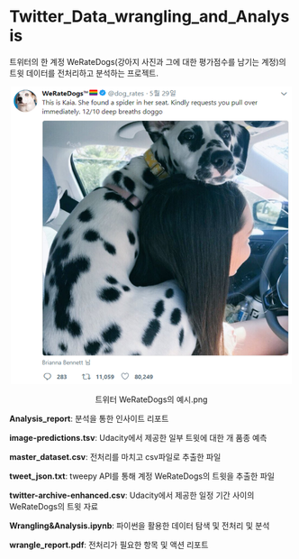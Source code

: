 # Twitter_Data_wrangling_and_Analysis

트위터의 한 계정 WeRateDogs(강아지 사진과 그에 대한 평가점수를 남기는 계정)의 트윗 데이터를 전처리하고 분석하는 프로젝트.

<p align="center">
<img src="https://github.com/JINSOO-PHILIP-KIM/Twitter_Data_wrangling_and_Analysis/blob/master/WeRateDogs_ex.png" width="500">  
</p>

<p align="center">
트위터 WeRateDogs의 예시.png
</p>

__Analysis_report__: 분석을 통한 인사이트 리포트  

__image-predictions.tsv__: Udacity에서 제공한 일부 트윗에 대한 개 품종 예측  

__master_dataset.csv__: 전처리를 마치고 csv파일로 추출한 파일  

__tweet_json.txt__: tweepy API를 통해 계정 WeRateDogs의 트윗을 추출한 파일  

__twitter-archive-enhanced.csv__: Udacity에서 제공한 일정 기간 사이의 WeRateDogs의 트윗 자료  

__Wrangling&Analysis.ipynb__: 파이썬을 활용한 데이터 탐색 및 전처리 및 분석  

__wrangle_report.pdf__: 전처리가 필요한 항목 및 액션 리포트
